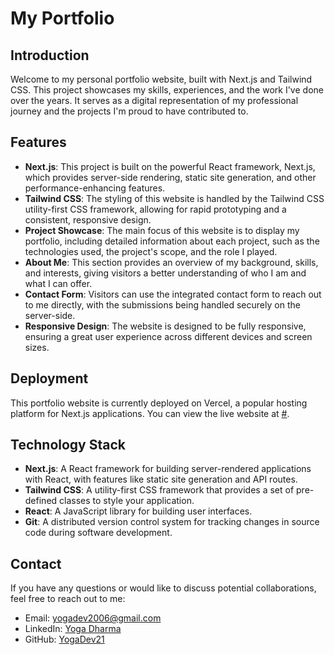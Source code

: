 # My Portfolio

## Introduction

Welcome to my personal portfolio website, built with Next.js and Tailwind CSS. This project showcases my skills, experiences, and the work I've done over the years. It serves as a digital representation of my professional journey and the projects I'm proud to have contributed to.

## Features

- **Next.js**: This project is built on the powerful React framework, Next.js, which provides server-side rendering, static site generation, and other performance-enhancing features.
- **Tailwind CSS**: The styling of this website is handled by the Tailwind CSS utility-first CSS framework, allowing for rapid prototyping and a consistent, responsive design.
- **Project Showcase**: The main focus of this website is to display my portfolio, including detailed information about each project, such as the technologies used, the project's scope, and the role I played.
- **About Me**: This section provides an overview of my background, skills, and interests, giving visitors a better understanding of who I am and what I can offer.
- **Contact Form**: Visitors can use the integrated contact form to reach out to me directly, with the submissions being handled securely on the server-side.
- **Responsive Design**: The website is designed to be fully responsive, ensuring a great user experience across different devices and screen sizes.

## Deployment

This portfolio website is currently deployed on Vercel, a popular hosting platform for Next.js applications. You can view the live website at [#](#).

## Technology Stack

- **Next.js**: A React framework for building server-rendered applications with React, with features like static site generation and API routes.
- **Tailwind CSS**: A utility-first CSS framework that provides a set of pre-defined classes to style your application.
- **React**: A JavaScript library for building user interfaces.
- **Git**: A distributed version control system for tracking changes in source code during software development.

## Contact

If you have any questions or would like to discuss potential collaborations, feel free to reach out to me:

- Email: [yogadev2006@gmail.com](mailto:yogadev2006@gmail.com)
- LinkedIn: [Yoga Dharma](https://www.linkedin.com/in/ida-bagus-yoga-dharma-putra-89166829b/)
- GitHub: [YogaDev21](https://github.com/YogaDev21)
